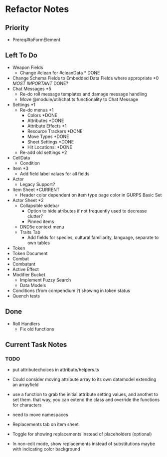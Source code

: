 # Refactor Notes

## Priority

- Prereq#toFormElement

## Left To Do

- Weapon Fields
  - Change #clean for #cleanData \* DONE
- Change Schema Fields to Embedded Data Fields where appropriate \*0 _MOST IMPORTANT_ DONE?
- Chat Messages \*5
  - Re-do roll message templates and damage message handling
  - Move @module/util/chat.ts functionality to Chat Message
- Settings \*1
  - Re-do menus \*1
    - Colors \*DONE
    - Attributes \*DONE
    - Attribute Effects \*1
    - Resource Trackers \*DONE
    - Move Types \*DONE
    - Sheet Settings \*DONE
    - Hit Locations: \*DONE
  - Re-add old settings \*2
- CellData
  - Condition
- Item \*3
  - Add field label values for all fields
- Actor
  - Legacy Support?
- Item Sheet \*CURRENT
  - Header color dependent on item type page color in GURPS Basic Set
- Actor Sheet \*2
  - Collapsible sidebar
    - Option to hide atributes if not frequently used to decrease clutter?
    - Pinned items
  - DND5e context menu
  - Traits Tab
    - Add fields for species, cultural familiarity, language, separate to own tables
- Token
- Token Document
- Combat
- Combatant
- Active Effect
- Modifier Bucket
  - Implement Fuzzy Search
  - Data Models
- Conditions (from compendium ?) showing in token status
- Quench tests

## Done

- Roll Handlers
  - Fix old functions

## Current Task Notes

### TODO

- put attributechoices in attribute/helpers.ts

- Could consider moving attribute array to its own datamodel extending an arrayfield
- use a function to grab the initial attribute setting values, and anothet to set them. that way, you can extend the class and override the functions for characters
- need to move namespaces
- Replacements tab on item sheet
- Toggle for showing replacements instead of placeholders (optional)
- In non-edit mode, show replacements instead of substitutions maybe with indicating color background
